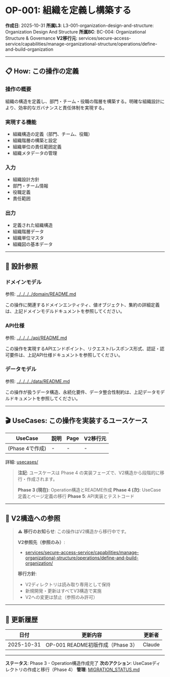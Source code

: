 # OP-001: 組織を定義し構築する

**作成日**: 2025-10-31
**所属L3**: L3-001-organization-design-and-structure: Organization Design And Structure
**所属BC**: BC-004: Organizational Structure & Governance
**V2移行元**: services/secure-access-service/capabilities/manage-organizational-structure/operations/define-and-build-organization

---

## 📋 How: この操作の定義

### 操作の概要
組織の構造を定義し、部門・チーム・役職の階層を構築する。明確な組織設計により、効率的なガバナンスと責任体制を実現する。

### 実現する機能
- 組織構造の定義（部門、チーム、役職）
- 組織階層の構築と設定
- 組織単位の責任範囲定義
- 組織メタデータの管理

### 入力
- 組織設計方針
- 部門・チーム情報
- 役職定義
- 責任範囲

### 出力
- 定義された組織構造
- 組織階層データ
- 組織単位マスタ
- 組織図の基本データ

---

## 🔗 設計参照

### ドメインモデル
参照: [../../../../domain/README.md](../../../../domain/README.md)

この操作に関連するドメインエンティティ、値オブジェクト、集約の詳細定義は、上記ドメインモデルドキュメントを参照してください。

### API仕様
参照: [../../../../api/README.md](../../../../api/README.md)

この操作を実現するAPIエンドポイント、リクエスト/レスポンス形式、認証・認可要件は、上記API仕様ドキュメントを参照してください。

### データモデル
参照: [../../../../data/README.md](../../../../data/README.md)

この操作が扱うデータ構造、永続化要件、データ整合性制約は、上記データモデルドキュメントを参照してください。

---

## 🎬 UseCases: この操作を実装するユースケース

| UseCase | 説明 | Page | V2移行元 |
|---------|------|------|---------|
| (Phase 4で作成) | - | - | - |

詳細: [usecases/](usecases/)

> **注記**: ユースケースは Phase 4 の実装フェーズで、V2構造から段階的に移行・作成されます。
>
> **Phase 3 (現在)**: Operation構造とREADME作成
> **Phase 4 (次)**: UseCase定義とページ定義の移行
> **Phase 5**: API実装とテストコード

---

## 🔗 V2構造への参照

> ⚠️ **移行のお知らせ**: この操作はV2構造から移行中です。
>
> **V2参照先（参照のみ）**:
> - [services/secure-access-service/capabilities/manage-organizational-structure/operations/define-and-build-organization/](../../../../../../../services/secure-access-service/capabilities/manage-organizational-structure/operations/define-and-build-organization/)
>
> **移行方針**:
> - V2ディレクトリは読み取り専用として保持
> - 新規開発・更新はすべてV3構造で実施
> - V2への変更は禁止（参照のみ許可）

---

## 📝 更新履歴

| 日付 | 更新内容 | 更新者 |
|------|---------|--------|
| 2025-10-31 | OP-001 README初版作成（Phase 3） | Claude |

---

**ステータス**: Phase 3 - Operation構造作成完了
**次のアクション**: UseCaseディレクトリの作成と移行（Phase 4）
**管理**: [MIGRATION_STATUS.md](../../../../MIGRATION_STATUS.md)
